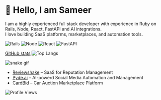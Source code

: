# 👋 Hello, I am Sameer
I am a highly experienced full stack developer with experience in Ruby on Rails, Node, React, FastAPI and AI integrations.  
I love building SaaS platforms, marketplaces, and automation tools.

![Rails](https://img.shields.io/badge/Ruby_on_Rails-red?logo=rubyonrails&logoColor=white)
![Node](https://img.shields.io/badge/Node.js-green?logo=node.js&logoColor=white)
![React](https://img.shields.io/badge/React-blue?logo=react&logoColor=white)
![FastAPI](https://img.shields.io/badge/FastAPI-teal?logo=fastapi&logoColor=white)

[GitHub stats](https://github-readme-stats.vercel.app/api?username=mohdsameer&show_icons=true&theme=radical)
![Top Langs](https://github-readme-stats.vercel.app/api/top-langs/?username=mohdsameer&layout=compact&theme=radical)

![snake gif](https://github.com/mohdsameer/mohdsameer/blob/output/github-contribution-grid-snake.svg)


- [Reviewshake](https://reviewshake.com/) – SaaS for Reputation Management
- [Pyde.ai](https://www.pyde.ai/) – AI-powerd Social Media Automation and Management
- [CardBid](https://carbidmaroc.com/) – Car Auction Marketplace Platform

![Profile Views](https://komarev.com/ghpvc/?username=mohdsameer&color=blue)
